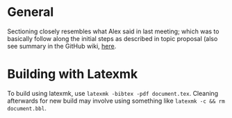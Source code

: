 # General

Sectioning closely resembles what Alex said in last meeting; which was to basically follow along the initial steps as described in topic proposal (also see summary in the GitHub wiki, [here](https://github.com/rngShard/ML1_Team02/wiki).

# Building with Latexmk

To build using latexmk, use `latexmk -bibtex -pdf document.tex`. Cleaning afterwards for new build may involve using something like `latexmk -c && rm document.bbl`.


